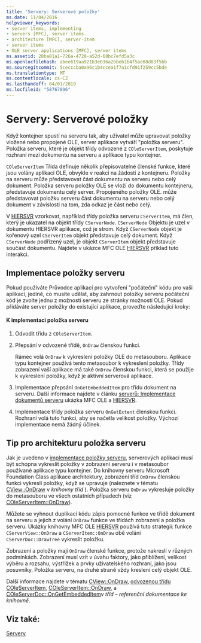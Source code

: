 ```yaml
---
title: 'Servery: Serverové položky'
ms.date: 11/04/2016
helpviewer_keywords:
- server items, implementing
- servers [MFC], server items
- architecture [MFC], server-item
- server items
- OLE server applications [MFC], server items
ms.assetid: 28ba81a1-726a-4728-a52d-68bc7efd5a3c
ms.openlocfilehash: abee619aa921b3e036a2bbeb1b4f5ae08d83f5bb
ms.sourcegitcommit: 5cecccba0a96c1b4ccea1f7a1cfd91f259cc5bde
ms.translationtype: MT
ms.contentlocale: cs-CZ
ms.lasthandoff: 04/01/2019
ms.locfileid: "58767896"
---
```

# <a name="servers-server-items"></a>Servery: Serverové položky

Když kontejner spustí na serveru tak, aby uživatel může upravovat položky vložené nebo propojené OLE, server aplikace vytváří "položka serveru". Položka serveru, které je objekt třídy odvozené z `COleServerItem`, poskytuje rozhraní mezi dokumentu na serveru a aplikace typu kontejner.

`COleServerItem` Třída definuje několik přepisovatelné členské funkce, které jsou volány aplikací OLE, obvykle v reakci na žádosti z kontejneru. Položky na serveru může představovat část dokumentu na serveru nebo celý dokument. Položka serveru položky OLE se vloží do dokumentu kontejneru, představuje dokumentu celý server. Propojeného položky OLE. může představovat položku serveru část dokumentu na serveru nebo celý dokument v závislosti na tom, zda odkaz je část nebo celý.

V [HIERSVR](../overview/visual-cpp-samples.md) vzorkovat, například třídy položka serveru `CServerItem`, má člen, který je ukazatel na objekt třídy `CServerNode`. `CServerNode` Objektu je uzel v dokumentu HIERSVR aplikace, což je strom. Když `CServerNode` objekt je kořenový uzel `CServerItem` objekt představuje celý dokument. Když `CServerNode` podřízený uzel, je objekt `CServerItem` objekt představuje součást dokumentu. Najdete v ukázce MFC OLE [HIERSVR](../overview/visual-cpp-samples.md) příklad tuto interakci.

##  <a name="_core_implementing_server_items"></a> Implementace položky serveru

Pokud používáte Průvodce aplikací pro vytvoření "počáteční" kódu pro vaši aplikaci, jediné, co musíte udělat, aby zahrnout položky serveru počáteční kód je zvolte jednu z možností serveru ze stránky možností OLE. Pokud přidáváte server položky do existující aplikace, proveďte následující kroky:

#### <a name="to-implement-a-server-item"></a>K implementaci položka serveru

1. Odvodit třídu z `COleServerItem`.

1. Přepsání v odvozené třídě, `OnDraw` členskou funkci.

   Rámec volá `OnDraw` k vykreslení položky OLE do metasouboru. Aplikace typu kontejner používá tento metasoubor k vykreslení položky. Třídy zobrazení vaší aplikace má také `OnDraw` členskou funkci, která se použije k vykreslení položky, když je aktivní serverová aplikace.

1. Implementace přepsání `OnGetEmbeddedItem` pro třídu dokument na serveru. Další informace najdete v článku [serverů: Implementace dokumentů serveru](../mfc/servers-implementing-server-documents.md) ukázka MFC OLE a [HIERSVR](../overview/visual-cpp-samples.md).

1. Implementace třídy položka serveru `OnGetExtent` členskou funkci. Rozhraní volá tuto funkci, aby se načetla velikost položky. Výchozí implementace nemá žádný účinek.

##  <a name="_core_a_tip_for_server.2d.item_architecture"></a> Tip pro architekturu položka serveru

Jak je uvedeno v [implementace položky serveru](#_core_implementing_server_items), serverových aplikací musí být schopna vykreslit položky v zobrazení serveru i v metasoubor používané aplikace typu kontejner. Do knihovny serveru Microsoft Foundation Class aplikace architektury, zobrazení tříd `OnDraw` členskou funkci vykreslí položky, když se upravuje (naleznete v tématu [CView::OnDraw](../mfc/reference/cview-class.md#ondraw) v *knihovny tříd* ). Položka serveru `OnDraw` vykresluje položky do metasouboru ve všech ostatních případech (viz [COleServerItem::OnDraw](../mfc/reference/coleserveritem-class.md#ondraw)).

Můžete se vyhnout duplikaci kódu zápis pomocné funkce ve třídě dokument na serveru a jejich z volání `OnDraw` funkce ve třídách zobrazení a položka serveru. Ukázky knihovny MFC OLE [HIERSVR](../overview/visual-cpp-samples.md) používá tuto strategii: funkce `CServerView::OnDraw` a `CServerItem::OnDraw` obě volání `CServerDoc::DrawTree` vykreslit položku.

Zobrazení a položky mají `OnDraw` členské funkce, protože nakreslí v různých podmínkách. Zobrazení musí vzít v úvahu faktory, jako přiblížení, velikost výběru a rozsahu, výstřižek a prvky uživatelského rozhraní, jako jsou posuvníky. Položka serveru, na druhé straně vždy kreslení celý objekt OLE.

Další informace najdete v tématu [CView::OnDraw](../mfc/reference/cview-class.md#ondraw), [odvozenou třídu COleServerItem](../mfc/reference/coleserveritem-class.md), [COleServerItem::OnDraw](../mfc/reference/coleserveritem-class.md#ondraw), a [COleServerDoc::OnGetEmbeddedItem](../mfc/reference/coleserverdoc-class.md#ongetembeddeditem)v *tříd – referenční dokumentace ke knihovně*.

## <a name="see-also"></a>Viz také:

[Servery](../mfc/servers.md)

